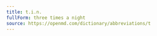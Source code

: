 ```yaml
---
title: t.i.n.
fullForm: three times a night
source: https://openmd.com/dictionary/abbreviations/t
---
```

